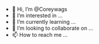 - 👋 Hi, I’m @Coreywags
- 👀 I’m interested in ...
- 🌱 I’m currently learning ...
- 💞️ I’m looking to collaborate on ...
- 📫 How to reach me ...

<!---
Coreywags/Coreywags is a ✨ special ✨ repository because its `README.md` (this file) appears on your GitHub profile.
You can click the Preview link to take a look at your changes.
--->
